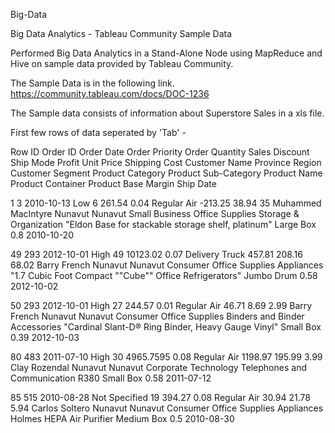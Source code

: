 Big-Data

Big Data Analytics - Tableau Community Sample Data

Performed Big Data Analytics in a Stand-Alone Node using MapReduce and Hive on sample data provided by Tableau Community.

The Sample Data is in the following link. https://community.tableau.com/docs/DOC-1236

The Sample data consists of information about Superstore Sales in a xls file.

First few rows of data seperated by 'Tab' -

Row ID Order ID Order Date Order Priority Order Quantity Sales Discount Ship Mode Profit Unit Price Shipping Cost Customer Name Province Region Customer Segment Product Category Product Sub-Category Product Name Product Container Product Base Margin Ship Date

1 3 2010-10-13 Low 6 261.54 0.04 Regular Air -213.25 38.94 35 Muhammed MacIntyre Nunavut Nunavut Small Business Office Supplies Storage & Organization "Eldon Base for stackable storage shelf, platinum" Large Box 0.8 2010-10-20

49 293 2012-10-01 High 49 10123.02 0.07 Delivery Truck 457.81 208.16 68.02 Barry French Nunavut Nunavut Consumer Office Supplies Appliances "1.7 Cubic Foot Compact ""Cube"" Office Refrigerators" Jumbo Drum 0.58 2012-10-02

50 293 2012-10-01 High 27 244.57 0.01 Regular Air 46.71 8.69 2.99 Barry French Nunavut Nunavut Consumer Office Supplies Binders and Binder Accessories "Cardinal Slant-D® Ring Binder, Heavy Gauge Vinyl" Small Box 0.39 2012-10-03

80 483 2011-07-10 High 30 4965.7595 0.08 Regular Air 1198.97 195.99 3.99 Clay Rozendal Nunavut Nunavut Corporate Technology Telephones and Communication R380 Small Box 0.58 2011-07-12

85 515 2010-08-28 Not Specified 19 394.27 0.08 Regular Air 30.94 21.78 5.94 Carlos Soltero Nunavut Nunavut Consumer Office Supplies Appliances Holmes HEPA Air Purifier Medium Box 0.5 2010-08-30
